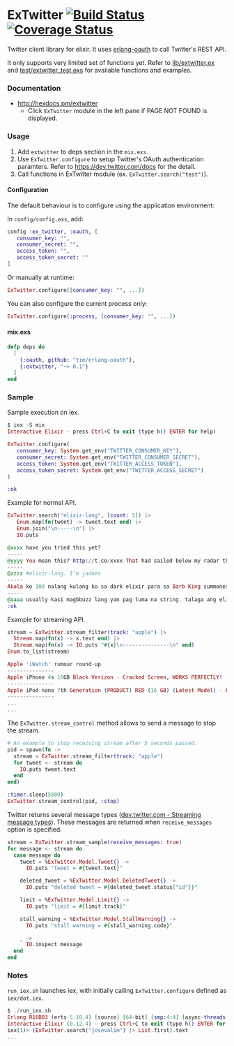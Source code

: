 # ExTwitter [![Build Status](https://secure.travis-ci.org/parroty/extwitter.png?branch=master "Build Status")](http://travis-ci.org/parroty/extwitter) [![Coverage Status](https://coveralls.io/repos/parroty/extwitter/badge.png?branch=master)](https://coveralls.io/r/parroty/extwitter?branch=master)

Twitter client library for elixir. It uses <a href="https://github.com/tim/erlang-oauth/" target="_blank">erlang-oauth</a> to call Twitter's REST API.

It only supports very limited set of functions yet. Refer to <a href="https://github.com/parroty/extwitter/blob/master/lib/extwitter.ex" target="_blank">lib/extwitter.ex</a> and <a href="https://github.com/parroty/extwitter/blob/master/test/extwitter_test.exs" target="_blank">test/extwitter_test.exs</a> for available functions and examples.

### Documentation
  * http://hexdocs.pm/extwitter
     * Click `ExTwitter` module in the left pane if PAGE NOT FOUND is displayed.

### Usage
1. Add `extwitter` to deps section in the `mix.exs`.
2. Use `ExTwitter.configure` to setup Twitter's OAuth authentication paramters. Refer to https://dev.twitter.com/docs for the detail.
3. Call functions in ExTwitter module (ex. `ExTwitter.search("test")`).

#### Configuration

The default behaviour is to configure using the application environment:

In `config/config.exs`, add:

```elixir
config :ex_twitter, :oauth, [
   consumer_key: "",
   consumer_secret: "",
   access_token: "",
   access_token_secret: ""
]
```

Or manually at runtime:

```elixir
ExTwitter.configure([consumer_key: "", ...])
```

You can also configure the current process only:

```elixir
ExTwitter.configure(:process, [consumer_key: "", ...])
```

#### mix.exs
```elixir
defp deps do
  [
    {:oauth, github: "tim/erlang-oauth"},
    {:extwitter, "~> 0.1"}
  ]
end
```

### Sample
Sample execution on iex.

```Elixir
$ iex -S mix
Interactive Elixir - press Ctrl+C to exit (type h() ENTER for help)
```
```Elixir
ExTwitter.configure(
   consumer_key: System.get_env("TWITTER_CONSUMER_KEY"),
   consumer_secret: System.get_env("TWITTER_CONSUMER_SECRET"),
   access_token: System.get_env("TWITTER_ACCESS_TOKEN"),
   access_token_secret: System.get_env("TWITTER_ACCESS_SECRET")
)

:ok
```
Example for normal API.
```Elixir
ExTwitter.search("elixir-lang", [count: 5]) |>
   Enum.map(fn(tweet) -> tweet.text end) |>
   Enum.join("\n-----\n") |>
   IO.puts

@xxxx have you tried this yet?
-----
@yyyy You mean this? http://t.co/xxxx That had sailed below my radar thus far.
-----
@zzzz #elixir-lang. I'm jadams
-----
Akala ko 100 nalang kulang ko sa dark elixir para sa Barb King summoner level.
-----
@aaaa usually kasi magbbuzz lang yan pag luma na string. talaga ang elixir.
:ok
```
Example for streaming API.
```Elixir
stream = ExTwitter.stream_filter(track: "apple") |>
  Stream.map(fn(x) -> x.text end) |>
  Stream.map(fn(x) -> IO.puts "#{x}\n---------------\n" end)
Enum.to_list(stream)

Apple 'iWatch' rumour round-up
---------------
Apple iPhone 4s 16GB Black Verizon - Cracked Screen, WORKS PERFECTLY!
---------------
Apple iPod nano 7th Generation (PRODUCT) RED (16 GB) (Latest Model) - Full read by
---------------
...
...
```

The `ExTwitter.stream_control` method allows to send a message to stop the stream.

```Elixir
# An example to stop receiving stream after 5 seconds passed.
pid = spawn(fn ->
  stream = ExTwitter.stream_filter(track: "apple")
  for tweet <- stream do
    IO.puts tweet.text
  end
end)

:timer.sleep(5000)
ExTwitter.stream_control(pid, :stop)
```

Twitter returns several message types (<a href="https://dev.twitter.com/streaming/overview/messages-types" target="_blank">dev.twitter.com - Streaming message types</a>). These messages are returned when `receive_messages` option is specified.

```Elixir
stream = ExTwitter.stream_sample(receive_messages: true)
for message <- stream do
  case message do
    tweet = %ExTwitter.Model.Tweet{} ->
      IO.puts "tweet = #{tweet.text}"

    deleted_tweet = %ExTwitter.Model.DeletedTweet{} ->
      IO.puts "deleted tweet = #{deleted_tweet.status["id"]}"

    limit = %ExTwitter.Model.Limit{} ->
      IO.puts "limit = #{limit.track}"

    stall_warning = %ExTwitter.Model.StallWarning{} ->
      IO.puts "stall warning = #{stall_warning.code}"

    _ ->
      IO.inspect message
  end
end
```

### Notes
`run_iex.sh` launches iex, with initially calling `ExTwitter.configure` defined as `iex/dot.iex`.

```Elixir
$ ./run_iex.sh
Erlang R16B03 (erts-5.10.4) [source] [64-bit] [smp:4:4] [async-threads:10]...
Interactive Elixir (0.12.4) - press Ctrl+C to exit (type h() ENTER for help)
iex(1)> (ExTwitter.search("josevalim") |> List.first).text
...
```
